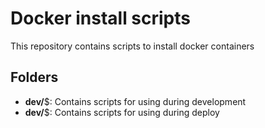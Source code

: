 # Docker install scripts

This repository contains scripts to install docker containers

## Folders

- **dev/**$: Contains scripts for using during development
- **dev/**$: Contains scripts for using during deploy
